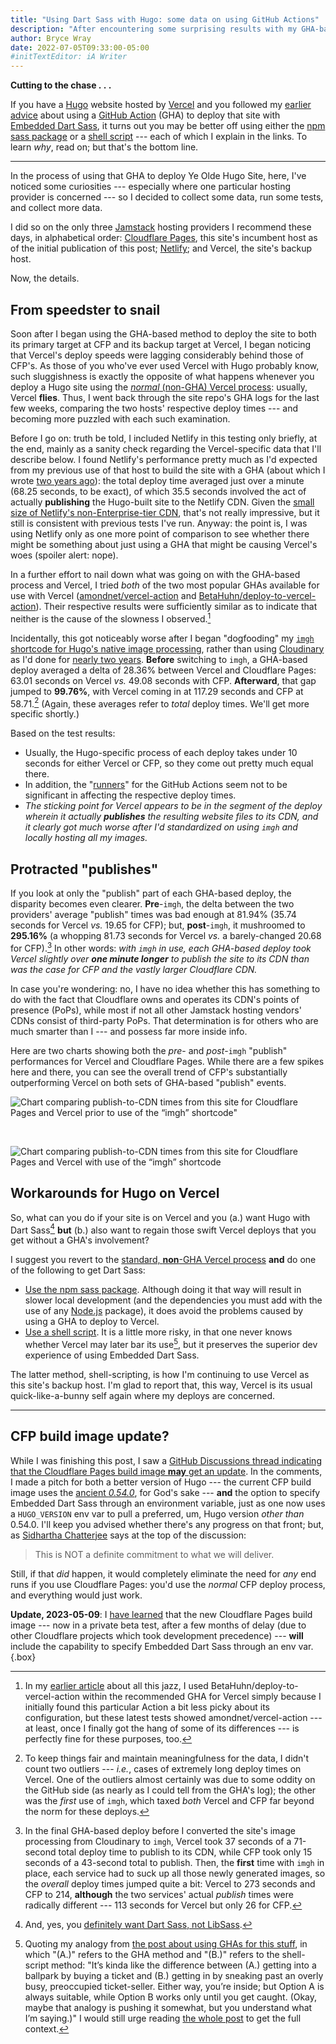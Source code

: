 ```yaml
---
title: "Using Dart Sass with Hugo: some data on using GitHub Actions"
description: "After encountering some surprising results with my GHA-based method, I decided to do the math."
author: Bryce Wray
date: 2022-07-05T09:33:00-05:00
#initTextEditor: iA Writer
---
```


<span class="red">**Cutting to the chase . . .**</span>

If you have a [Hugo](https://gohugo.io) website hosted by [Vercel](https://vercel.com) and you followed my [earlier advice](/posts/2022/05/using-dart-sass-hugo-github-actions-edition/) about using a [GitHub Action](https://github.com/features/actions) (GHA) to deploy that site with [Embedded Dart Sass](https://sass-lang.com/blog/embedded-sass-is-live), it turns out you may be better off using either the [npm sass package](/posts/2022/03/using-dart-sass-hugo/) or a [shell script](/posts/2022/03/using-dart-sass-hugo-sequel/) --- each of which I explain in the links. To learn *why*, read on; but that's the bottom line.

----

In the process of using that GHA to deploy Ye Olde Hugo Site, here, I've noticed some curiosities --- especially where one particular hosting provider is concerned --- so I decided to collect some data, run some tests, and collect more data.

I did so on the only three [Jamstack](https://jamstack.org) hosting providers I recommend these days, in alphabetical order: [Cloudflare Pages](https://pages.cloudflare.com), this site's incumbent host as of the initial publication of this post; [Netlify](https://netlify.com); and Vercel, the site's backup host.

Now, the details.

## From speedster to snail

Soon after I began using the GHA-based method to deploy the site to both its primary target at CFP and its backup target at Vercel, I began noticing that Vercel's deploy speeds were lagging considerably behind those of CFP's. As those of you who've ever used Vercel with Hugo probably know, such sluggishness is exactly the opposite of what happens whenever you deploy a Hugo site using the [*normal* (non-GHA) Vercel process](https://vercel.com/docs/concepts/deployments/build-step): usually, Vercel **flies**. Thus, I went back through the site repo's GHA logs for the last few weeks, comparing the two hosts' respective deploy times --- and becoming more puzzled with each such examination.

Before I go on: truth be told, I included Netlify in this testing only briefly, at the end, mainly as a sanity check regarding the Vercel-specific data that I'll describe below. I found Netlify's performance pretty much as I'd expected from my previous use of that host to build the site with a GHA (about which I wrote [two years ago](/posts/2020/06/o-say-can-you-ci-cd/)): the total deploy time averaged just over a minute (68.25 seconds, to be exact), of which 35.5 seconds involved the act of actually **publishing** the Hugo-built site to the Netlify CDN. Given the [small size of Netlify's non-Enterprise-tier CDN](https://answers.netlify.com/t/is-there-a-list-of-where-netlifys-cdn-pops-are-located/855/2), that's not really impressive, but it still is consistent with previous tests I've run. Anyway: the point is, I was using Netlify only as one more point of comparison to see whether there might be something about just using a GHA that might be causing Vercel's woes (spoiler alert: nope).

In a further effort to nail down what was going on with the GHA-based process and Vercel, I tried *both* of the two most popular GHAs available for use with Vercel ([amondnet/vercel-action](https://github.com/amondnet/vercel-action) and [BetaHuhn/deploy-to-vercel-action](https://github.com/betahuhn/deploy-to-vercel-action)). Their respective results were sufficiently similar as to indicate that neither is the cause of the slowness I observed.[^BetaHuhn]

[^BetaHuhn]: In my [earlier article](/posts/2022/05/using-dart-sass-hugo-github-actions-edition/) about all this jazz, I used BetaHuhn/deploy-to-vercel-action within the recommended GHA for Vercel simply because I initially found this particular Action a bit less picky about its configuration, but these latest tests showed amondnet/vercel-action --- at least, once I finally got the hang of some of its differences --- is perfectly fine for these purposes, too.

Incidentally, this got noticeably worse after I began "dogfooding" my [`imgh` shortcode for Hugo's native image processing](/posts/2022/06/responsive-optimized-images-hugo/), rather than using [Cloudinary](https://cloudinary.com) as I'd done for [nearly two years](/posts/2020/07/transformed/). **Before** switching to `imgh`, a GHA-based deploy averaged a delta of 28.36% between Vercel and Cloudflare Pages: 63.01 seconds on Vercel *vs.* 49.08 seconds with CFP. **Afterward**, that gap jumped to **99.76%**, with Vercel coming in at 117.29 seconds and CFP at 58.71.[^outliers] (Again, these averages refer to *total* deploy times. We'll get more specific shortly.)

[^outliers]: To keep things fair and maintain meaningfulness for the data, I didn't count two outliers --- *i.e.*, cases of extremely long deploy times on Vercel. One of the outliers almost certainly was due to some oddity on the GitHub side (as nearly as I could tell from the GHA's log); the other was the *first* use of `imgh`, which taxed *both* Vercel and CFP far beyond the norm for these deploys.

Based on the test results:
- Usually, the Hugo-specific process of each deploy takes under 10 seconds for either Vercel or CFP, so they come out pretty much equal there.
- In addition, the "[runners](https://docs.github.com/en/actions/using-github-hosted-runners/about-github-hosted-runners)" for the GitHub Actions seem not to be significant in affecting the respective deploy times.
- <span class="red">*The sticking point for Vercel appears to be in the segment of the deploy wherein it actually **publishes** the resulting website files to its CDN, and it clearly got much worse after I'd standardized on using `imgh` and locally hosting all my images.*</span>

## Protracted "publishes"

If you look at only the "publish" part of each GHA-based deploy, the disparity becomes even clearer. **Pre**-`imgh`, the delta between the two providers' average "publish" times was bad enough at 81.94% (35.74 seconds for Vercel *vs.* 19.65 for CFP); but, **post**-`imgh`, it mushroomed to **295.16%** (a whopping 81.73 seconds for Vercel *vs.* a barely-changed 20.68 for CFP).[^firstImgh] In other words: *with `imgh` in use, each GHA-based deploy took Vercel slightly over **one minute longer** to publish the site to its CDN than was the case for CFP and the vastly larger Cloudflare CDN.*

[^firstImgh]: In the final GHA-based deploy before I converted the site's image processing from Cloudinary to `imgh`, Vercel took 37 seconds of a 71-second total deploy time to publish to its CDN, while CFP took only 15 seconds of a 43-second total to publish. Then, the **first** time with `imgh` in place, each service had to suck up all those newly generated images, so the *overall* deploy times jumped quite a bit: Vercel to 273 seconds and CFP to 214, **although** the two services' actual *publish* times were radically different --- 113 seconds for Vercel but only 26 for CFP.

In case you're wondering: no, I have no idea whether this has something to do with the fact that Cloudflare owns and operates its CDN's points of presence (PoPs), while most if not all other Jamstack hosting vendors' CDNs consist of third-party PoPs. That determination is for others who are much smarter than I --- and possess far more inside info.

Here are two charts showing both the *pre*- and *post*-`imgh` "publish" performances for Vercel and Cloudflare Pages. While there are a few spikes here and there, you can see the overall trend of CFP's substantially outperforming Vercel on both sets of GHA-based "publish" events.

![Chart comparing publish-to-CDN times from this site for Cloudflare Pages and Vercel prior to use of the “imgh” shortcode"](Pre-imgh_pubs_CFP-Vercel-GHAs-comparison_1800x1200.png)

<br />

![Chart comparing publish-to-CDN times from this site for Cloudflare Pages and Vercel with use of the “imgh” shortcode](Post-imgh_pubs_CFP-Vercel-GHAs-comparison_1800x1200.png)

## Workarounds for Hugo on Vercel

So, what can you do if your site is on Vercel and you (a.) want Hugo with Dart Sass[^deprecation] **but** (b.) also want to regain those swift Vercel deploys that you get without a GHA's involvement?

[^deprecation]: And, yes, you [definitely want Dart Sass, not LibSass](https://sass-lang.com/blog/libsass-is-deprecated).

I suggest you revert to the [standard, **non**-GHA Vercel process](https://vercel.com/docs/concepts/deployments/build-step) **and** do one of the following to get Dart Sass:

- [Use the npm sass package](/posts/2022/03/using-dart-sass-hugo/). Although doing it that way will result in slower local development (and the dependencies you must add with the use of any [Node.js](https://nodejs.org) package), it does avoid the problems caused by using a GHA to deploy to Vercel.
- [Use a shell script](/posts/2022/03/using-dart-sass-hugo-sequel/). It is a little more risky, in that one never knows whether Vercel may later bar its use[^ballpark], but it preserves the superior dev experience of using Embedded Dart Sass.

[^ballpark]: Quoting my analogy from [the post about using GHAs for this stuff](/posts/2022/05/using-dart-sass-hugo-github-actions-edition/), in which "(A.)" refers to the GHA method and "(B.)" refers to the shell-script method: "It’s kinda like the difference between (A.) getting into a ballpark by buying a ticket and (B.) getting in by sneaking past an overly busy, preoccupied ticket-seller. Either way, you’re inside; but Option A is always suitable, while Option B works only until you get caught. (Okay, maybe that analogy is pushing it somewhat, but you understand what I’m saying.)" I would still urge reading [the whole post](/posts/2022/05/using-dart-sass-hugo-github-actions-edition/) to get the full context.

The latter method, shell-scripting, is how I'm continuing to use Vercel as this site's backup host. I'm glad to report that, this way, Vercel is its usual quick-like-a-bunny self again where my deploys are concerned.

----

## CFP build image update?

While I was finishing this post, I saw a [GitHub Discussions thread indicating that the Cloudflare Pages build image **may** get an update](https://github.com/cloudflare/pages-build-image/discussions/1). In the comments, I made a pitch for both a better version of Hugo --- the current CFP build image uses the [ancient *0.54.0*](https://github.com/gohugoio/hugo/releases/tag/v0.54.0), for God's sake --- **and** the option to specify Embedded Dart Sass through an environment variable, just as one now uses a `HUGO_VERSION` env var to pull a preferred, um, Hugo version *other than* 0.54.0. I'll keep you advised whether there's any progress on that front; but, as [Sidhartha Chatterjee](https://github.com/sidharthachatterjee) says at the top of the discussion:

> This is NOT a definite commitment to what we will deliver.

Still, if that *did* happen, it would completely eliminate the need for *any* end runs if you use Cloudflare Pages: you'd use the *normal* CFP deploy process, and everything would just work.

**Update, 2023-05-09**: I [have learned](/posts/2023/05/cloudflare-pages-more-attractive-home-hugo-sites/) that the new Cloudflare Pages build image --- now in a private beta test, after a few months of delay (due to other Cloudflare projects which took development precedence) --- **will** include the capability to specify Embedded Dart Sass through an env var.
{.box}
